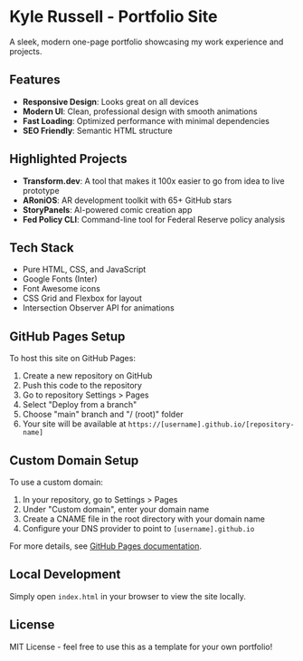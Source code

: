 # Kyle Russell - Portfolio Site

A sleek, modern one-page portfolio showcasing my work experience and projects.

## Features

- **Responsive Design**: Looks great on all devices
- **Modern UI**: Clean, professional design with smooth animations
- **Fast Loading**: Optimized performance with minimal dependencies
- **SEO Friendly**: Semantic HTML structure

## Highlighted Projects

- **Transform.dev**: A tool that makes it 100x easier to go from idea to live prototype
- **ARoniOS**: AR development toolkit with 65+ GitHub stars
- **StoryPanels**: AI-powered comic creation app
- **Fed Policy CLI**: Command-line tool for Federal Reserve policy analysis

## Tech Stack

- Pure HTML, CSS, and JavaScript
- Google Fonts (Inter)
- Font Awesome icons
- CSS Grid and Flexbox for layout
- Intersection Observer API for animations

## GitHub Pages Setup

To host this site on GitHub Pages:

1. Create a new repository on GitHub
2. Push this code to the repository
3. Go to repository Settings > Pages
4. Select "Deploy from a branch"
5. Choose "main" branch and "/ (root)" folder
6. Your site will be available at `https://[username].github.io/[repository-name]`

## Custom Domain Setup

To use a custom domain:

1. In your repository, go to Settings > Pages
2. Under "Custom domain", enter your domain name
3. Create a CNAME file in the root directory with your domain name
4. Configure your DNS provider to point to `[username].github.io`

For more details, see [GitHub Pages documentation](https://docs.github.com/en/pages/configuring-a-custom-domain-for-your-github-pages-site).

## Local Development

Simply open `index.html` in your browser to view the site locally.

## License

MIT License - feel free to use this as a template for your own portfolio!